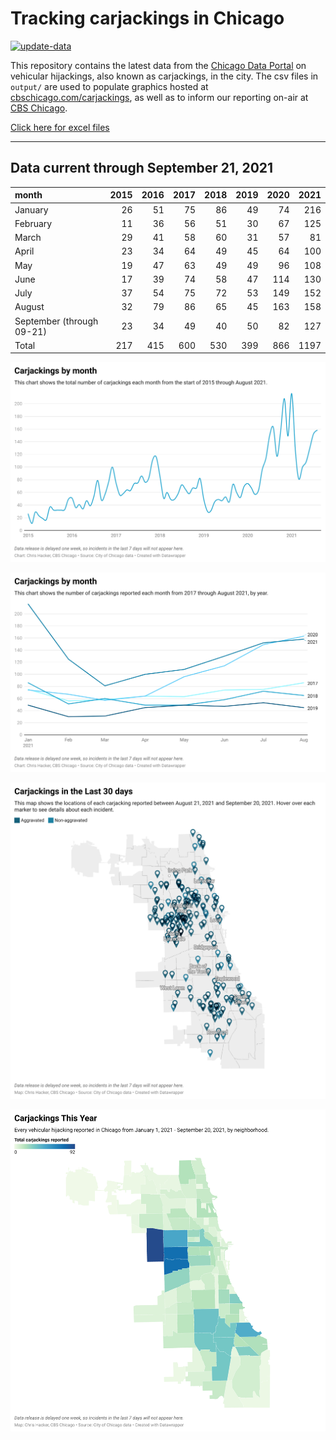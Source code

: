 # Tracking carjackings in Chicago

[![update-data](https://github.com/hackerlikecomputer/chicago-carjacking-tracker/actions/workflows/update-data.yml/badge.svg)](https://github.com/hackerlikecomputer/chicago-carjacking-tracker/actions/workflows/update-data.yml)

This repository contains the latest data from the [Chicago Data Portal](https://data.cityofchicago.org) on vehicular hijackings, also known as carjackings, in the city. 
The csv files in `output/` are used to populate graphics hosted at [cbschicago.com/carjackings](https://cbschicago.com/carjackings), as well as to inform our reporting on-air at [CBS Chicago](https://cbschicago.com).

[Click here for excel files](output/excel/)

---

## Data current through September 21, 2021

| month                     |   2015 |   2016 |   2017 |   2018 |   2019 |   2020 |   2021 |
|:--------------------------|-------:|-------:|-------:|-------:|-------:|-------:|-------:|
| January                   |     26 |     51 |     75 |     86 |     49 |     74 |    216 |
| February                  |     11 |     36 |     56 |     51 |     30 |     67 |    125 |
| March                     |     29 |     41 |     58 |     60 |     31 |     57 |     81 |
| April                     |     23 |     34 |     64 |     49 |     45 |     64 |    100 |
| May                       |     19 |     47 |     63 |     49 |     49 |     96 |    108 |
| June                      |     17 |     39 |     74 |     58 |     47 |    114 |    130 |
| July                      |     37 |     54 |     75 |     72 |     53 |    149 |    152 |
| August                    |     32 |     79 |     86 |     65 |     45 |    163 |    158 |
| September (through 09-21) |     23 |     34 |     49 |     40 |     50 |     82 |    127 |
| Total                     |    217 |    415 |    600 |    530 |    399 |    866 |   1197 |

[![output/img/dw/carjacking-by-month-historical.png](output/img/dw/carjacking-by-month-historical.png)](https://datawrapper.dwcdn.net/Y7rwP/)

[![output/img/dw/carjacking-by-month-yoy.png](output/img/dw/carjacking-by-month-yoy.png)](https://datawrapper.dwcdn.net/8Ljaw/)

[![output/img/dw/carjacking-last-30-days.png](output/img/dw/carjacking-last-30-days.png)](https://datawrapper.dwcdn.net/EK2p4/)

[![output/img/dw/carjacking-by-neighborhood.png](output/img/dw/carjacking-by-neighborhood.png)](https://datawrapper.dwcdn.net/EurKU/)

